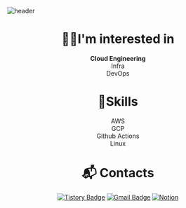 ![header](https://capsule-render.vercel.app/api?type=Waving&section=header&height=250&text=👋Welcome👋&fontAlignX=50&fontAlignY=45&color=gradient&fontSize=80&fontColor=ffffff&desc=)
<div align=center>


# 👩‍💻I'm interested in
**Cloud Engineering**  
Infra  
DevOps

# 💪Skills
AWS  
GCP  
Github Actions  
Linux  
 
# :mailbox_with_mail: Contacts
[![Tistory Badge](https://img.shields.io/badge/Blog-000000?style=flat-square&logo=tistory&logoColor=white&link=https://nakedflower.tistory.com/)](https://nakedflower.tistory.com/)
[![Gmail Badge](https://img.shields.io/badge/Gmail-d14836?style=flat-square&logo=Gmail&logoColor=white&link=mailto:nakedflower02@gmail.com)](mailto:nakedflower02@gmail.com)
[![Notion](https://img.shields.io/badge/Notion-000000?style=flat-square&logo=notion&logoColor=white)](https://www.notion.so/NakedFlower-1ae4c4ccbc2280e586b4c7eb0ef4acf7?source=copy_link)
</div>
